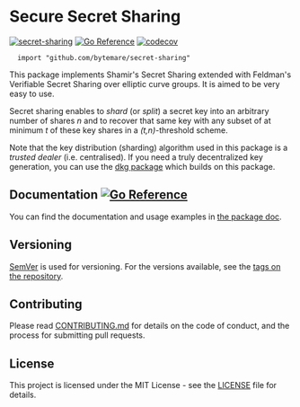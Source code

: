 # Secure Secret Sharing
[![secret-sharing](https://github.com/bytemare/secret-sharing/actions/workflows/code-scan.yml/badge.svg)](https://github.com/bytemare/secret-sharing/actions/workflows/code-scan.yml)
[![Go Reference](https://pkg.go.dev/badge/github.com/bytemare/secret-sharing.svg)](https://pkg.go.dev/github.com/bytemare/secret-sharing)
[![codecov](https://codecov.io/gh/bytemare/secret-sharing/branch/main/graph/badge.svg?token=5bQfB0OctA)](https://codecov.io/gh/bytemare/secret-sharing)

```
  import "github.com/bytemare/secret-sharing"
```

This package implements Shamir's Secret Sharing extended with Feldman's Verifiable Secret Sharing over elliptic curve groups.
It is aimed to be very easy to use.

Secret sharing enables to _shard_ (or _split_) a secret key into an arbitrary number of shares _n_ and to recover that
same key with any subset of at minimum _t_ of these key shares in a _(t,n)_-threshold scheme.

Note that the key distribution (sharding) algorithm used in this package is a _trusted dealer_ (i.e. centralised). If
you need a truly decentralized key generation, you can use the [dkg package](https://github.com/bytemare/dkg) which
builds on this package.

## Documentation [![Go Reference](https://pkg.go.dev/badge/github.com/bytemare/secret-sharing.svg)](https://pkg.go.dev/github.com/bytemare/secret-sharing)

You can find the documentation and usage examples in [the package doc](https://pkg.go.dev/github.com/bytemare/secret-sharing).

## Versioning

[SemVer](http://semver.org) is used for versioning. For the versions available, see the [tags on the repository](https://github.com/bytemare/secret-sharing/tags).


## Contributing

Please read [CONTRIBUTING.md](.github/CONTRIBUTING.md) for details on the code of conduct, and the process for submitting pull requests.

## License

This project is licensed under the MIT License - see the [LICENSE](LICENSE) file for details.
